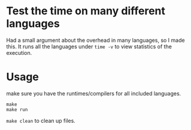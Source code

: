 # Test the time on many different languages
Had a small argument about the overhead in many languages, so I made this.
It runs all the languages under `time -v` to view statistics of the execution.

# Usage

make sure you have the runtimes/compilers for all included languages.

```
make
make run
```

`make clean` to clean up files.
